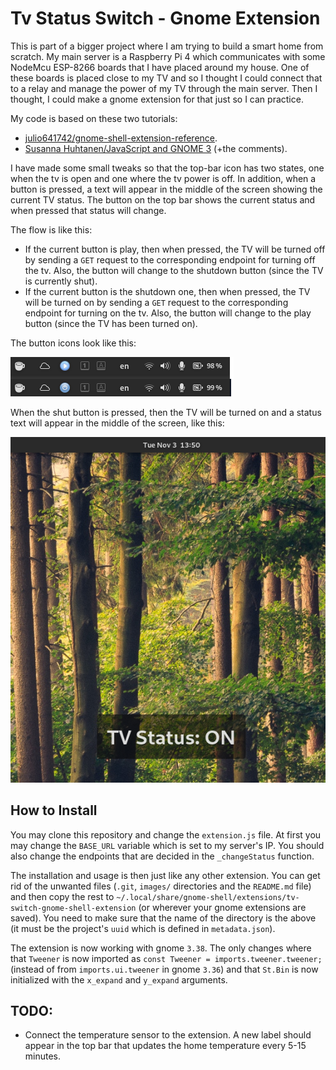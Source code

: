 # Tv Status Switch - Gnome Extension

This is part of a bigger project where I am trying to build a smart home from scratch. My main server is a Raspberry Pi 4 which communicates with some NodeMcu ESP-8266 boards that I have placed around my house. One of these boards is placed close to my TV and so I thought I could connect that to a relay and manage the power of my TV through the main server. Then I thought, I could make a gnome extension for that just so I can practice. 

My code is based on these two tutorials:

- [julio641742/gnome-shell-extension-reference](https://github.com/julio641742/gnome-shell-extension-reference/blob/master/tutorials/FIRST-EXTENSION.md).
- [Susanna Huhtanen/JavaScript and GNOME 3](https://cannonerd.wordpress.com/2012/01/11/javascript-and-gnome-3-referring-to-files-and-asynchronous-http-requests-using-async-libsoup/) (+the comments).

I have made some small tweaks so that the top-bar icon has two states, one when the tv is open and one where the tv power is off. In addition, when a button is pressed, a text will appear in the middle of the screen showing the current TV status. The button on the top bar shows the current status and when pressed that status will change.

The flow is like this:
- If the current button is play, then when pressed, the TV will be turned off by sending a `GET` request to the corresponding endpoint for turning off the tv. Also, the button will change to the shutdown button (since the TV is currently shut).
- If the current button is the shutdown one, then when pressed, the TV will be turned on by sending a `GET` request to the corresponding endpoint for turning on the tv. Also, the button will change to the play button (since the TV has been turned on).


The button icons look like this:

![Icons](images/icon-preview.png?raw=true "The blue and shut buttons.")

When the shut button is pressed, then the TV will be turned on and a status text will appear in the middle of the screen, like this:

![Central Text](images/central-text-preview.png?raw=true "How the text appears.")

## How to Install

You may clone this repository and change the `extension.js` file. At first you may change the `BASE_URL` variable which is set to my server's IP. You should also change the endpoints that are decided in the `_changeStatus` function.

The installation and usage is then just like any other extension. You can get rid of the unwanted files (`.git`, `images/` directories and the `README.md` file) and then copy the rest to `~/.local/share/gnome-shell/extensions/tv-switch-gnome-shell-extension` (or wherever your gnome extensions are saved). You need to make sure that the name of the directory is the above (it must be the project's `uuid` which is defined in `metadata.json`).

The extension is now working with gnome `3.38`. The only changes where that `Tweener` is now imported as `const Tweener = imports.tweener.tweener;` (instead of from `imports.ui.tweener` in gnome `3.36`) and that `St.Bin` is now initialized with the `x_expand` and `y_expand` arguments.

## TODO:

- Connect the temperature sensor to the extension. A new label should appear in the top bar that updates the home temperature every 5-15 minutes.
